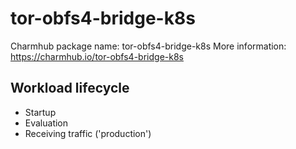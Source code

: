 <!--
Avoid using this README file for information that is maintained or published elsewhere, e.g.:

* metadata.yaml > published on Charmhub
* documentation > published on (or linked to from) Charmhub
* detailed contribution guide > documentation or CONTRIBUTING.md

Use links instead.
-->

# tor-obfs4-bridge-k8s

Charmhub package name: tor-obfs4-bridge-k8s
More information: https://charmhub.io/tor-obfs4-bridge-k8s


## Workload lifecycle
- Startup
- Evaluation
- Receiving traffic ('production')
